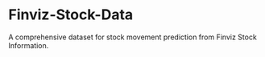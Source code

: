 # Finviz-Stock-Data
A comprehensive dataset for stock movement prediction from Finviz Stock Information.
